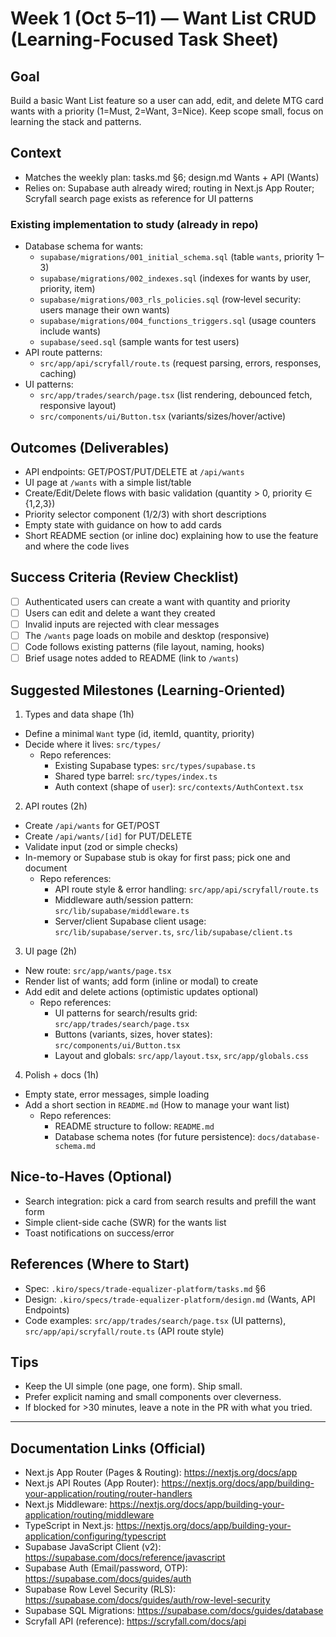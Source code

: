 # Week 1 (Oct 5–11) — Want List CRUD (Learning-Focused Task Sheet)

## Goal
Build a basic Want List feature so a user can add, edit, and delete MTG card wants with a priority (1=Must, 2=Want, 3=Nice). Keep scope small, focus on learning the stack and patterns.

## Context
- Matches the weekly plan: tasks.md §6; design.md Wants + API (Wants)
- Relies on: Supabase auth already wired; routing in Next.js App Router; Scryfall search page exists as reference for UI patterns

### Existing implementation to study (already in repo)
- Database schema for wants:
  - `supabase/migrations/001_initial_schema.sql` (table `wants`, priority 1–3)
  - `supabase/migrations/002_indexes.sql` (indexes for wants by user, priority, item)
  - `supabase/migrations/003_rls_policies.sql` (row‑level security: users manage their own wants)
  - `supabase/migrations/004_functions_triggers.sql` (usage counters include wants)
  - `supabase/seed.sql` (sample wants for test users)
- API route patterns:
  - `src/app/api/scryfall/route.ts` (request parsing, errors, responses, caching)
- UI patterns:
  - `src/app/trades/search/page.tsx` (list rendering, debounced fetch, responsive layout)
  - `src/components/ui/Button.tsx` (variants/sizes/hover/active)

## Outcomes (Deliverables)
- API endpoints: GET/POST/PUT/DELETE at `/api/wants`
- UI page at `/wants` with a simple list/table
- Create/Edit/Delete flows with basic validation (quantity > 0, priority ∈ {1,2,3})
- Priority selector component (1/2/3) with short descriptions
- Empty state with guidance on how to add cards
- Short README section (or inline doc) explaining how to use the feature and where the code lives

## Success Criteria (Review Checklist)
- [ ] Authenticated users can create a want with quantity and priority
- [ ] Users can edit and delete a want they created
- [ ] Invalid inputs are rejected with clear messages
- [ ] The `/wants` page loads on mobile and desktop (responsive)
- [ ] Code follows existing patterns (file layout, naming, hooks)
- [ ] Brief usage notes added to README (link to `/wants`)

## Suggested Milestones (Learning-Oriented)
1) Types and data shape (1h)
- Define a minimal `Want` type (id, itemId, quantity, priority)
- Decide where it lives: `src/types/`
  - Repo references:
    - Existing Supabase types: `src/types/supabase.ts`
    - Shared type barrel: `src/types/index.ts`
    - Auth context (shape of `user`): `src/contexts/AuthContext.tsx`

2) API routes (2h)
- Create `/api/wants` for GET/POST
- Create `/api/wants/[id]` for PUT/DELETE
- Validate input (zod or simple checks)
- In-memory or Supabase stub is okay for first pass; pick one and document
  - Repo references:
    - API route style & error handling: `src/app/api/scryfall/route.ts`
    - Middleware auth/session pattern: `src/lib/supabase/middleware.ts`
    - Server/client Supabase client usage: `src/lib/supabase/server.ts`, `src/lib/supabase/client.ts`

3) UI page (2h)
- New route: `src/app/wants/page.tsx`
- Render list of wants; add form (inline or modal) to create
- Add edit and delete actions (optimistic updates optional)
  - Repo references:
    - UI patterns for search/results grid: `src/app/trades/search/page.tsx`
    - Buttons (variants, sizes, hover states): `src/components/ui/Button.tsx`
    - Layout and globals: `src/app/layout.tsx`, `src/app/globals.css`

4) Polish + docs (1h)
- Empty state, error messages, simple loading
- Add a short section in `README.md` (How to manage your want list)
  - Repo references:
    - README structure to follow: `README.md`
    - Database schema notes (for future persistence): `docs/database-schema.md`

## Nice-to-Haves (Optional)
- Search integration: pick a card from search results and prefill the want form
- Simple client-side cache (SWR) for the wants list
- Toast notifications on success/error

## References (Where to Start)
- Spec: `.kiro/specs/trade-equalizer-platform/tasks.md` §6
- Design: `.kiro/specs/trade-equalizer-platform/design.md` (Wants, API Endpoints)
- Code examples: `src/app/trades/search/page.tsx` (UI patterns), `src/app/api/scryfall/route.ts` (API route style)

## Tips
- Keep the UI simple (one page, one form). Ship small.
- Prefer explicit naming and small components over cleverness.
- If blocked for >30 minutes, leave a note in the PR with what you tried.

---

## Documentation Links (Official)
- Next.js App Router (Pages & Routing): https://nextjs.org/docs/app
- Next.js API Routes (App Router): https://nextjs.org/docs/app/building-your-application/routing/router-handlers
- Next.js Middleware: https://nextjs.org/docs/app/building-your-application/routing/middleware
- TypeScript in Next.js: https://nextjs.org/docs/app/building-your-application/configuring/typescript
- Supabase JavaScript Client (v2): https://supabase.com/docs/reference/javascript
- Supabase Auth (Email/password, OTP): https://supabase.com/docs/guides/auth
- Supabase Row Level Security (RLS): https://supabase.com/docs/guides/auth/row-level-security
- Supabase SQL Migrations: https://supabase.com/docs/guides/database
- Scryfall API (reference): https://scryfall.com/docs/api
